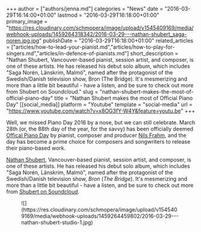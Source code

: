 +++
author = ["authors/jenna.md"]
categories = "News"
date = "2016-03-29T16:14:00+01:00"
lastmod = "2016-03-29T16:18:00+01:00"
primary_image = "https://res.cloudinary.com/schmopera/image/upload/v1545409169/media/webhook-uploads/1459264318342/2016-03-29---nathan-shubert_saga-noren.jpg.jpg"
publishDate = "2016-03-29T16:18:00+01:00"
related_articles = ["articles/how-to-lead-your-pianist.md","articles/how-to-play-for-singers.md","articles/in-defence-of-pianists.md"]
short_description = "Nathan Shubert, Vancouver-based pianist, session artist, and composer, is one of these artists. He has released his debut solo album, which includes &quot;Saga Norén, Länskrim, Malmö&quot;, named after the protagonist of the Swedish/Danish television show, Bron (The Bridge). It&#039;s mesmerizing and more than a little bit beautiful - have a listen, and be sure to check out more from Shubert on Soundcloud."
slug = "nathan-shubert-makes-the-most-of-official-piano-day"
title = "Nathan Shubert makes the most of Official Piano Day"
[[social_media]]
platform = "Youtube"
template = "social-media"
url = "https://www.youtube.com/watch?v=x8OG3fY-W4Y&feature=youtu.be"
+++

Well, we missed Piano Day 2016 by a nose, but we can still celebrate. March 28th (or, the 88th day of the year, for the savvy) has been officially deemed [Offical Piano Day](http://www.pianoday.org/) by pianist, composer and producer [Nils Frahm](http://www.nilsfrahm.com/), and the day has become a prime choice for composers and songwriters to release their piano-based work.

[Nathan Shubert](http://nathanshubert.com/), Vancouver-based pianist, session artist, and composer, is one of these artists. He has released his debut solo album, which includes "Saga Norén, Länskrim, Malmö", named after the protagonist of the Swedish/Danish television show, *Bron* (*The Bridge*). It's mesmerizing and more than a little bit beautiful - have a listen, and be sure to check out more from [Shubert on Soundcloud](https://soundcloud.com/nathanshubert).

<figure data-type="image">
![](https://res.cloudinary.com/schmopera/image/upload/v1545409169/media/webhook-uploads/1459264459802/2016-03-29---nathan-shubert-studio-1.jpg)
</figure>
